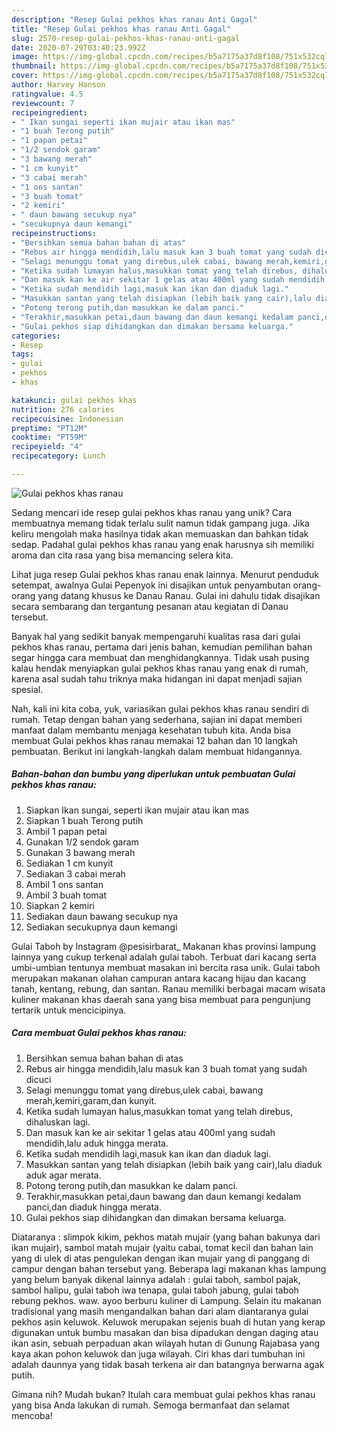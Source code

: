 ```yaml
---
description: "Resep Gulai pekhos khas ranau Anti Gagal"
title: "Resep Gulai pekhos khas ranau Anti Gagal"
slug: 2570-resep-gulai-pekhos-khas-ranau-anti-gagal
date: 2020-07-29T03:40:23.992Z
image: https://img-global.cpcdn.com/recipes/b5a7175a37d8f108/751x532cq70/gulai-pekhos-khas-ranau-foto-resep-utama.jpg
thumbnail: https://img-global.cpcdn.com/recipes/b5a7175a37d8f108/751x532cq70/gulai-pekhos-khas-ranau-foto-resep-utama.jpg
cover: https://img-global.cpcdn.com/recipes/b5a7175a37d8f108/751x532cq70/gulai-pekhos-khas-ranau-foto-resep-utama.jpg
author: Harvey Hanson
ratingvalue: 4.5
reviewcount: 7
recipeingredient:
- " Ikan sungai seperti ikan mujair atau ikan mas"
- "1 buah Terong putih"
- "1 papan petai"
- "1/2 sendok garam"
- "3 bawang merah"
- "1 cm kunyit"
- "3 cabai merah"
- "1 ons santan"
- "3 buah tomat"
- "2 kemiri"
- " daun bawang secukup nya"
- "secukupnya daun kemangi"
recipeinstructions:
- "Bersihkan semua bahan bahan di atas"
- "Rebus air hingga mendidih,lalu masuk kan 3 buah tomat yang sudah dicuci"
- "Selagi menunggu tomat yang direbus,ulek cabai, bawang merah,kemiri,garam,dan kunyit."
- "Ketika sudah lumayan halus,masukkan tomat yang telah direbus, dihaluskan lagi."
- "Dan masuk kan ke air sekitar 1 gelas atau 400ml yang sudah mendidih,lalu aduk hingga merata."
- "Ketika sudah mendidih lagi,masuk kan ikan dan diaduk lagi."
- "Masukkan santan yang telah disiapkan (lebih baik yang cair),lalu diaduk aduk agar merata."
- "Potong terong putih,dan masukkan ke dalam panci."
- "Terakhir,masukkan petai,daun bawang dan daun kemangi kedalam panci,dan diaduk hingga merata."
- "Gulai pekhos siap dihidangkan dan dimakan bersama keluarga."
categories:
- Resep
tags:
- gulai
- pekhos
- khas

katakunci: gulai pekhos khas 
nutrition: 276 calories
recipecuisine: Indonesian
preptime: "PT12M"
cooktime: "PT59M"
recipeyield: "4"
recipecategory: Lunch

---
```



![Gulai pekhos khas ranau](https://img-global.cpcdn.com/recipes/b5a7175a37d8f108/751x532cq70/gulai-pekhos-khas-ranau-foto-resep-utama.jpg)

Sedang mencari ide resep gulai pekhos khas ranau yang unik? Cara membuatnya memang tidak terlalu sulit namun tidak gampang juga. Jika keliru mengolah maka hasilnya tidak akan memuaskan dan bahkan tidak sedap. Padahal gulai pekhos khas ranau yang enak harusnya sih memiliki aroma dan cita rasa yang bisa memancing selera kita.

Lihat juga resep Gulai pekhos khas ranau enak lainnya. Menurut penduduk setempat, awalnya Gulai Pepenyok ini disajikan untuk penyambutan orang-orang yang datang khusus ke Danau Ranau. Gulai ini dahulu tidak disajikan secara sembarang dan tergantung pesanan atau kegiatan di Danau tersebut.

Banyak hal yang sedikit banyak mempengaruhi kualitas rasa dari gulai pekhos khas ranau, pertama dari jenis bahan, kemudian pemilihan bahan segar hingga cara membuat dan menghidangkannya. Tidak usah pusing kalau hendak menyiapkan gulai pekhos khas ranau yang enak di rumah, karena asal sudah tahu triknya maka hidangan ini dapat menjadi sajian spesial.


Nah, kali ini kita coba, yuk, variasikan gulai pekhos khas ranau sendiri di rumah. Tetap dengan bahan yang sederhana, sajian ini dapat memberi manfaat dalam membantu menjaga kesehatan tubuh kita. Anda bisa membuat Gulai pekhos khas ranau memakai 12 bahan dan 10 langkah pembuatan. Berikut ini langkah-langkah dalam membuat hidangannya.

<!--inarticleads1-->

##### Bahan-bahan dan bumbu yang diperlukan untuk pembuatan Gulai pekhos khas ranau:

1. Siapkan  Ikan sungai, seperti ikan mujair atau ikan mas
1. Siapkan 1 buah Terong putih
1. Ambil 1 papan petai
1. Gunakan 1/2 sendok garam
1. Gunakan 3 bawang merah
1. Sediakan 1 cm kunyit
1. Sediakan 3 cabai merah
1. Ambil 1 ons santan
1. Ambil 3 buah tomat
1. Siapkan 2 kemiri
1. Sediakan  daun bawang secukup nya
1. Sediakan secukupnya daun kemangi


Gulai Taboh by Instagram @pesisirbarat_ Makanan khas provinsi lampung lainnya yang cukup terkenal adalah gulai taboh. Terbuat dari kacang serta umbi-umbian tentunya membuat masakan ini bercita rasa unik. Gulai taboh merupakan makanan olahan campuran antara kacang hijau dan kacang tanah, kentang, rebung, dan santan. Ranau memiliki berbagai macam wisata kuliner makanan khas daerah sana yang bisa membuat para pengunjung tertarik untuk mencicipinya. 

<!--inarticleads2-->

##### Cara membuat Gulai pekhos khas ranau:

1. Bersihkan semua bahan bahan di atas
1. Rebus air hingga mendidih,lalu masuk kan 3 buah tomat yang sudah dicuci
1. Selagi menunggu tomat yang direbus,ulek cabai, bawang merah,kemiri,garam,dan kunyit.
1. Ketika sudah lumayan halus,masukkan tomat yang telah direbus, dihaluskan lagi.
1. Dan masuk kan ke air sekitar 1 gelas atau 400ml yang sudah mendidih,lalu aduk hingga merata.
1. Ketika sudah mendidih lagi,masuk kan ikan dan diaduk lagi.
1. Masukkan santan yang telah disiapkan (lebih baik yang cair),lalu diaduk aduk agar merata.
1. Potong terong putih,dan masukkan ke dalam panci.
1. Terakhir,masukkan petai,daun bawang dan daun kemangi kedalam panci,dan diaduk hingga merata.
1. Gulai pekhos siap dihidangkan dan dimakan bersama keluarga.


Diataranya : slimpok kikim, pekhos matah mujair (yang bahan bakunya dari ikan mujair), sambol matah mujair (yaitu cabai, tomat kecil dan bahan lain yang di ulek di atas pengulekan dengan ikan mujair yang di panggang di campur dengan bahan tersebut yang. Beberapa lagi makanan khas lampung yang belum banyak dikenal lainnya adalah : gulai taboh, sambol pajak, sambol halipu, gulai taboh iwa tenapa, gulai taboh jabung, gulai taboh rebung pekhos. waw. ayoo berburu kuliner di Lampung. Selain itu makanan tradisional yang masih mengandalkan bahan dari alam diantaranya gulai pekhos asin keluwok. Keluwok merupakan sejenis buah di hutan yang kerap digunakan untuk bumbu masakan dan bisa dipadukan dengan daging atau ikan asin, sebuah perpaduan akan wilayah hutan di Gunung Rajabasa yang kaya akan pohon keluwok dan juga wilayah. Ciri khas dari tumbuhan ini adalah daunnya yang tidak basah terkena air dan batangnya berwarna agak putih. 

Gimana nih? Mudah bukan? Itulah cara membuat gulai pekhos khas ranau yang bisa Anda lakukan di rumah. Semoga bermanfaat dan selamat mencoba!
